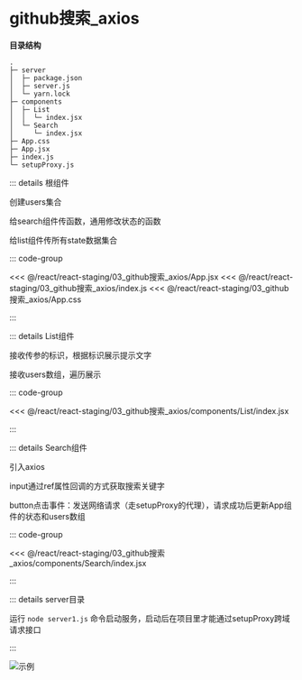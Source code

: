 # github搜索_axios

**目录结构**

```
.
├─ server
│  ├─ package.json
│  ├─ server.js
│  └─ yarn.lock
├─ components
│  ├─ List
│  │  └─ index.jsx
│  └─ Search
│     └─ index.jsx
├─ App.css
├─ App.jsx
├─ index.js
└─ setupProxy.js
```

::: details 根组件

创建users集合

给search组件传函数，通用修改状态的函数

给list组件传所有state数据集合

::: code-group

<<< @/react/react-staging/03_github搜索_axios/App.jsx
<<< @/react/react-staging/03_github搜索_axios/index.js
<<< @/react/react-staging/03_github搜索_axios/App.css

:::


::: details List组件

接收传参的标识，根据标识展示提示文字

接收users数组，遍历展示

::: code-group

<<< @/react/react-staging/03_github搜索_axios/components/List/index.jsx

:::



::: details Search组件

引入axios

input通过ref属性回调的方式获取搜索关键字

button点击事件：发送网络请求（走setupProxy的代理），请求成功后更新App组件的状态和users数组

::: code-group

<<< @/react/react-staging/03_github搜索_axios/components/Search/index.jsx

:::


::: details server目录

运行 `node server1.js` 命令启动服务，启动后在项目里才能通过setupProxy跨域请求接口

:::


![示例](/react/react-staging/1722224164182.gif)